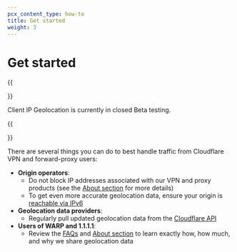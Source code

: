```yaml
---
pcx_content_type: how-to
title: Get started
weight: 3
---
```


# Get started

{{<Aside type="note">}}

Client IP Geolocation is currently in closed Beta testing.

{{</Aside>}}

There are several things you can do to best handle traffic from Cloudflare VPN and forward-proxy users:

- **Origin operators**:
  - Do not block IP addresses associated with our VPN and proxy products (see the [About section](/client-ip-geolocation/about/) for more details)
  - To get even more accurate geolocation data, ensure your origin is [reachable via IPv6](/client-ip-geolocation/faq/)
- **Geolocation data providers**:
  - Regularly pull updated geolocation data from the [Cloudflare API](https://api.cloudflare.com/local-ip-ranges.csv)
- **Users of WARP and 1.1.1.1**:
  - Review the [FAQs](/client-ip-geolocation/faq/#cloudflare-vpn-users) and [About section](/client-ip-geolocation/about/) to learn exactly how, how much, and why we share geolocation data

